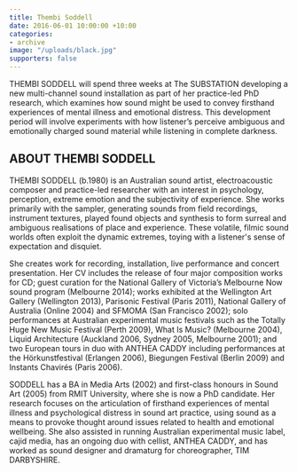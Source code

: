 ```yaml
---
title: Thembi Soddell
date: 2016-06-01 10:00:00 +10:00
categories:
- archive
image: "/uploads/black.jpg"
supporters: false
---
```


THEMBI SODDELL will spend three weeks at The SUBSTATION developing a new multi-channel sound installation as part of her practice-led PhD research, which examines how sound might be used to convey firsthand experiences of mental illness and emotional distress. This development period will involve experiments with how listener’s perceive ambiguous and emotionally charged sound material while listening in complete darkness.

## ABOUT THEMBI SODDELL

THEMBI SODDELL (b.1980) is an Australian sound artist, electroacoustic composer and practice-led researcher with an interest in psychology, perception, extreme emotion and the subjectivity of experience. She works primarily with the sampler, generating sounds from field recordings, instrument textures, played found objects and synthesis to form surreal and ambiguous realisations of place and experience. These volatile, filmic sound worlds often exploit the dynamic extremes, toying with a listener's sense of expectation and disquiet.

She creates work for recording, installation, live performance and concert presentation. Her CV includes the release of four major composition works for CD; guest curation for the National Gallery of Victoria’s Melbourne Now sound program (Melbourne 2014); works exhibited at the Wellington Art Gallery (Wellington 2013), Parisonic Festival (Paris 2011), National Gallery of Australia (Online 2004) and SFMOMA (San Francisco 2002); solo performances at Australian experimental music festivals such as the Totally Huge New Music Festival (Perth 2009), What Is Music? (Melbourne 2004), Liquid Architecture (Auckland 2006, Sydney 2005, Melbourne 2001); and two European tours in duo with ANTHEA CADDY including performances at the Hörkunstfestival (Erlangen 2006), Biegungen Festival (Berlin 2009) and Instants Chavirés (Paris 2006).

SODDELL has a BA in Media Arts (2002) and first-class honours in Sound Art (2005) from RMIT University, where she is now a PhD candidate. Her research focuses on the articulation of firsthand experiences of mental illness and psychological distress in sound art practice, using sound as a means to provoke thought around issues related to health and emotional wellbeing. She also assisted in running Australian experimental music label, cajid media, has an ongoing duo with cellist, ANTHEA CADDY, and has worked as sound designer and dramaturg for choreographer, TIM DARBYSHIRE.
